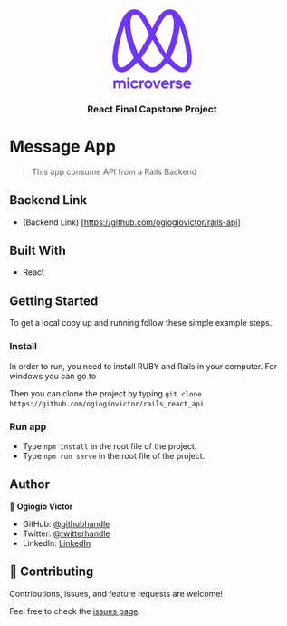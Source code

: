 
<div align="center">

  <img src="https://github.com/ogiogiovictor/hello_rails/blob/master/murple_logo.png" alt="logo" width="140"  height="auto" />
  <br/>

  <h3><b>React Final Capstone Project</b></h3>
</div>

# Message App

> This app consume API from a Rails Backend

## Backend Link 
- (Backend Link) [https://github.com/ogiogiovictor/rails-api]

## Built With
- React

## Getting Started

To get a local copy up and running follow these simple example steps.

### Install
In order to run, you need to install RUBY and Rails in your computer. For windows you can go to

Then you can clone the project by typing ```git clone https://github.com/ogiogiovictor/rails_react_api```

### Run app
- Type ```npm install``` in the root file of the project. 
- Type ```npm run serve``` in the root file of the project.

## Author

👤 **Ogiogio Victor**

- GitHub: [@githubhandle](https://github.com/ogiogiovictor)
- Twitter: [@twitterhandle](https://twitter.com/ogiogiovictor)
- LinkedIn: [LinkedIn](https://linkedin.com/in/ogiogiovictor)

## 🤝 Contributing
<a name="readme-top"></a>



Contributions, issues, and feature requests are welcome!

Feel free to check the [issues page](../../issues/).

